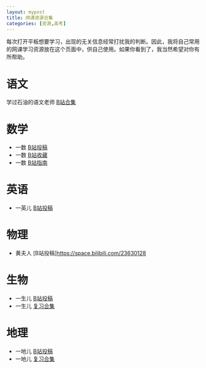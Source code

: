 ```yaml
---
layout: mypost
title: 网课资源合集
categories: [资源,高考]
---
```

每次打开平板想要学习，出现的无关信息经常打扰我的判断。因此，我将自己常用的网课学习资源放在这个页面中，供自己使用。如果你看到了，我当然希望对你有所帮助。

# 语文

学过石油的语文老师 [B站合集](https://space.bilibili.com/39737405/channel/series)

# 数学

* 一数 [B站投稿](https://space.bilibili.com/14229967/video)
* 一数 [B站收藏](https://space.bilibili.com/14229967/)
* 一数 [B站指南](https://www.bilibili.com/read/cv12199980)

# 英语

* 一英儿 [B站投稿](https://space.bilibili.com/632207543)

# 物理

* 黄夫人 [B站投稿]https://space.bilibili.com/23630128

# 生物

* 一生儿 [B站投稿](https://space.bilibili.com/2036187097)
* 一生儿 [复习合集](https://space.bilibili.com/2036187097/channel/collectiondetail?sid=272273)

# 地理
* 一地儿 [B站投稿](https://space.bilibili.com/1231108399)
* 一地儿 [复习合集](https://space.bilibili.com/1231108399/channel/collectiondetail?sid=562015&ctype=0)